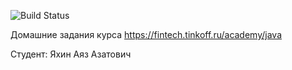 ![Build Status](https://github.com/Ayazkins/java-Tinkoff-Ayaz/actions/workflows/build.yml/badge.svg)

Домашние задания курса https://fintech.tinkoff.ru/academy/java

Студент: Яхин Аяз Азатович

